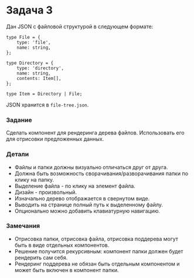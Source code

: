 # Задача 3

Дан JSON с файловой структурой в следующем формате:

```
type File = {
    type: 'file',
    name: string,
};

type Directory = {
    type: 'directory',
    name: string,
    contents: Item[],
};

type Item = Directory | File;
```
JSON хранится в ```file-tree.json```.

### Задание
Сделать компонент для рендеринга дерева файлов. Использовать его для отрисовки предложенных данных.

### Детали
- Файлы и папки должны визуально отличаться друг от друга.
- Должна быть возможность сворачивания/разворачивания папки по клику на папку.
- Выделение файла - по клику на элемент файла.
- Дизайн - произвольный.
- Изначально дерево отображается в свернутом виде.
- Выводить на странице полный путь к выделенному файлу.
- Опционально можно добавить клавиатурную навигацию.

### Замечания
- Отрисовка папки, отрисовка файла, отрисовка поддерева могут быть в виде отдельных компонентов.
- Решение получится рекурсивным: компонент папки должен будет рендерить сам себя.
- Рендеринг поддерева не обязан быть отдельным компонентом и может быть включен в компонент папки.

